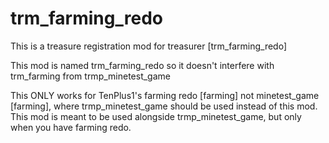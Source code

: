 # trm_farming_redo
This is a treasure registration mod for treasurer [trm_farming_redo]


This mod is named trm_farming_redo so it doesn't interfere with trm_farming from trmp_minetest_game


This ONLY works for TenPlus1's farming redo [farming] not minetest_game [farming], where trmp_minetest_game should be used instead of this mod. This mod is meant to be used alongside trmp_minetest_game, but only when you have farming redo.
